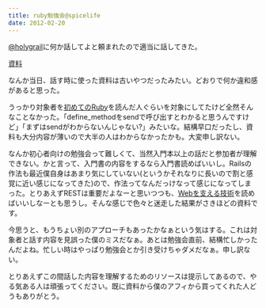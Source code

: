 ```yaml
---
title: ruby勉強会@spicelife
date: 2012-02-20
---
```

<a href='http://twitter.com/holygrail' target='_blank'>@holygrail</a>に何か話してよと頼まれたので適当に話してきた。

<a href='http://ukstudio.github.com/ruby-study-2012-02-17/' target='_blank'>資料</a>

なんか当日、話す時に使った資料は古いやつだったみたい。どおりで何か違和感があると思った。

うっかり対象者を<a href='http://www.amazon.co.jp/gp/product/4873113679?ie=UTF8&tag=ukstudio0c-22&linkCode=shr&camp=1207&creative=8411&creativeASIN=4873113679&ref_=sr_1_1&qid=1329744986&sr=8-1' target='_blank'>初めてのRuby</a>を読んだ人ぐらいを対象にしてたけど全然そんなことなかった。「define_methodをsendで呼び出すとわかると思うんですけど」「まずはsendがわからないんじゃない?」みたいな。結構早口だったし、資料も大分内容が薄いので大半の人はわからなかったかも。大変申し訳ない。

なんか初心者向けの勉強会って難しくて、当然入門本以上の話だと参加者が理解できない。かと言って、入門書の内容をするなら入門書読めばいいし。Railsの作法も最近僕自身はあまり気にしていない(というかそれなりに長いので割と感覚に近い感じになってきた)ので、作法ってなんだっけなって感じになってしまった。とりあえずRESTは重要だよなーと思いつつも、<a href='http://www.amazon.co.jp/gp/product/4774142042?ie=UTF8&tag=ukstudio0c-22&linkCode=shr&camp=1207&creative=8411&creativeASIN=4774142042&ref_=sr_1_1&qid=1329745527&sr=8-1' target='_blank'>Webを支える技術</a>を読めばいいしなーとも思うし。そんな感じで色々と迷走した結果がさきほどの資料です。

今思うと、もうちょい別のアプローチもあったかなぁという気はする。これは対象者と話す内容を見誤った僕のミスだなぁ。あとは勉強会直前、結構忙しかったんだよね。忙しい時はやっぱり勉強会とか引き受けちゃダメだなぁ。申し訳ない。

とりあえずこの間話した内容を理解するためのリソースは提示してあるので、やる気ある人は頑張ってください。既に資料から僕のアフィから買ってくれた人どうもありがとう。